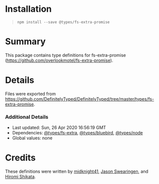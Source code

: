 # Installation
> `npm install --save @types/fs-extra-promise`

# Summary
This package contains type definitions for fs-extra-promise (https://github.com/overlookmotel/fs-extra-promise).

# Details
Files were exported from https://github.com/DefinitelyTyped/DefinitelyTyped/tree/master/types/fs-extra-promise.

### Additional Details
 * Last updated: Sun, 26 Apr 2020 16:56:19 GMT
 * Dependencies: [@types/fs-extra](https://npmjs.com/package/@types/fs-extra), [@types/bluebird](https://npmjs.com/package/@types/bluebird), [@types/node](https://npmjs.com/package/@types/node)
 * Global values: none

# Credits
These definitions were written by [midknight41](https://github.com/midknight41), [Jason Swearingen](https://github.com/jasonswearingen), and [Hiromi Shikata](https://github.com/HiromiShikata).
